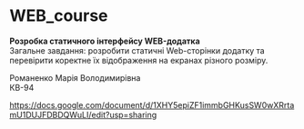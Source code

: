 # WEB_course

**Розробка статичного інтерфейсу WEB-додатка**<br>
Загальне завдання: розробити статичні Web-сторінки додатку та перевірити коректне їх відображення на екранах різного розміру.<br>

Романенко Марія Володимирівна <br>КВ-94

https://docs.google.com/document/d/1XHY5epiZF1immbGHKusSW0wXRrtamU1DUJFDBDQWuLI/edit?usp=sharing
